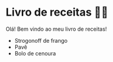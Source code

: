 # Livro de receitas :man_cook:

Olá! Bem vindo ao meu livro de receitas! 

- Strogonoff de frango
- Pavê
- Bolo de cenoura

